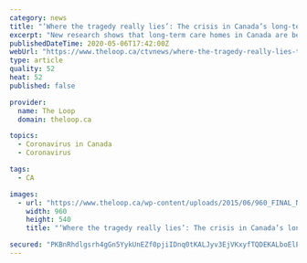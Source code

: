 ```yaml
---
category: news
title: "‘Where the tragedy really lies’: The crisis in Canada’s long-term care homes"
excerpt: "New research shows that long-term care homes in Canada are being hit disproportionately hard by COVID-19, which some experts say is the result of underfunding and neglect."
publishedDateTime: 2020-05-06T17:42:00Z
webUrl: "https://www.theloop.ca/ctvnews/where-the-tragedy-really-lies-the-crisis-in-canadas-long-term-care-homes/"
type: article
quality: 52
heat: 52
published: false

provider:
  name: The Loop
  domain: theloop.ca

topics:
  - Coronavirus in Canada
  - Coronavirus

tags:
  - CA

images:
  - url: "https://www.theloop.ca/wp-content/uploads/2015/06/960_FINAL_NATIONAL_NEWS_HERO.jpg"
    width: 960
    height: 540
    title: "‘Where the tragedy really lies’: The crisis in Canada’s long-term care homes"

secured: "PKBnRhdlgsrh4gGn5YykUnEZf0pjiIDnq0tKALJyv3EjVKxyfTQDEKALboElENglgiS0VK+uKGuWjxq6PQjlXxSre900PlJbgFibiQkDfauamo5HOVgW0DkN8+z0VVwTEtu+nlVpQqqR5FiSLiqk7bF2U5/F4fkylo8qP4e2bKx5+842SBsiEnv4qN3xW1kgq9Y4SDBdJGljnn+KssIvaso3bOTDikQ0NNNU2/dkipaknUVNMw/0fU7EFlGG8yb0gyCbjsrRyUO6AgxU2ABpqU1q8NJOS988tm+m0j0DKS5Zl1GJKiXXeJM7cIRu/emb;UK/pJCccf8cof3Udg0Zhfg=="
---
```



